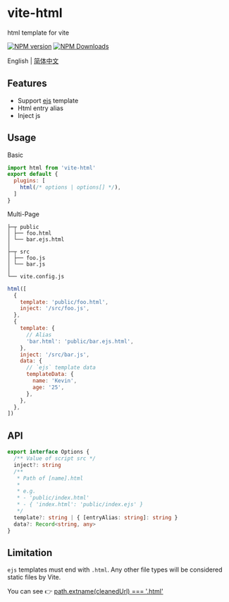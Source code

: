 # vite-html

html template for vite

[![NPM version](https://img.shields.io/npm/v/vite-html.svg?style=flat)](https://npmjs.org/package/vite-html)
[![NPM Downloads](https://img.shields.io/npm/dm/vite-html.svg?style=flat)](https://npmjs.org/package/vite-html)

English | [简体中文](https://github.com/vite-plugin/vite-html/blob/main/README.zh-CN.md)

## Features

- Support [ejs](https://github.com/mde/ejs) template
- Html entry alias
- Inject js

## Usage

Basic

```js
import html from 'vite-html'
export default {
  plugins: [
    html(/* options | options[] */),
  ]
}
```

Multi-Page

```tree
├─┬ public
│ ├── foo.html
│ └── bar.ejs.html
│
├─┬ src
│ ├── foo.js
│ └── bar.js
│
└── vite.config.js
```

```js
html([
  {
    template: 'public/foo.html',
    inject: '/src/foo.js',
  },
  {
    template: {
      // Alias
      'bar.html': 'public/bar.ejs.html',
    },
    inject: '/src/bar.js',
    data: {
      // `ejs` template data
      templateData: {
        name: 'Kevin',
        age: '25',
      },
    },
  },
])
```

## API

```ts
export interface Options {
  /** Value of script src */
  inject?: string
  /**
   * Path of [name].html
   * 
   * e.g.
   * - 'public/index.html'
   * - { 'index.html': 'public/index.ejs' }
   */
  template?: string | { [entryAlias: string]: string }
  data?: Record<string, any>
}
```

## Limitation

`ejs` templates must end with `.html`. Any other file types will be considered static files by Vite. 

You can see 👉 [path.extname(cleanedUrl) === '.html'](https://github.com/vitejs/vite/blob/344642ad630d8658308dbf707ed805cb04b49d58/packages/vite/src/node/server/middlewares/static.ts#L77)